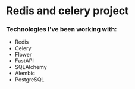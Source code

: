 # Redis and celery project

### Technologies I've been working with:

- Redis
- Celery
- Flower
- FastAPI
- SQLAlchemy
- Alembic
- PostgreSQL

